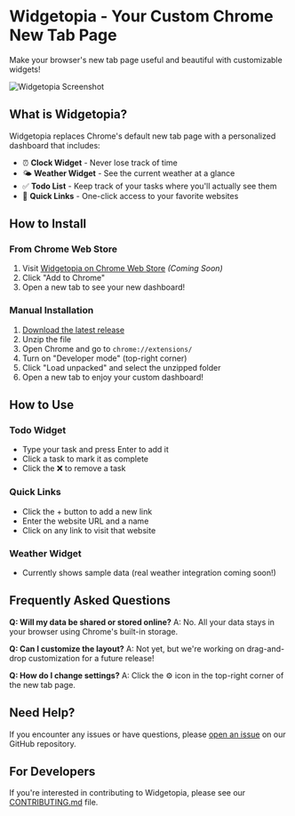 # Widgetopia - Your Custom Chrome New Tab Page

Make your browser's new tab page useful and beautiful with customizable widgets!

![Widgetopia Screenshot](public/screenshot.png)

## What is Widgetopia?

Widgetopia replaces Chrome's default new tab page with a personalized dashboard that includes:

- ⏰ **Clock Widget** - Never lose track of time
- 🌤️ **Weather Widget** - See the current weather at a glance
- ✅ **Todo List** - Keep track of your tasks where you'll actually see them
- 🔗 **Quick Links** - One-click access to your favorite websites

## How to Install

### From Chrome Web Store
1. Visit [Widgetopia on Chrome Web Store](#) *(Coming Soon)*
2. Click "Add to Chrome"
3. Open a new tab to see your new dashboard!

### Manual Installation
1. [Download the latest release](https://github.com/yourusername/widgetopia/releases)
2. Unzip the file
3. Open Chrome and go to `chrome://extensions/`
4. Turn on "Developer mode" (top-right corner)
5. Click "Load unpacked" and select the unzipped folder
6. Open a new tab to enjoy your custom dashboard!

## How to Use

### Todo Widget
- Type your task and press Enter to add it
- Click a task to mark it as complete
- Click the ❌ to remove a task

### Quick Links
- Click the + button to add a new link
- Enter the website URL and a name
- Click on any link to visit that website

### Weather Widget
- Currently shows sample data (real weather integration coming soon!)

## Frequently Asked Questions

**Q: Will my data be shared or stored online?**
A: No. All your data stays in your browser using Chrome's built-in storage.

**Q: Can I customize the layout?**
A: Not yet, but we're working on drag-and-drop customization for a future release!

**Q: How do I change settings?**
A: Click the ⚙️ icon in the top-right corner of the new tab page.

## Need Help?

If you encounter any issues or have questions, please [open an issue](https://github.com/yourusername/widgetopia/issues) on our GitHub repository.

## For Developers

If you're interested in contributing to Widgetopia, please see our [CONTRIBUTING.md](CONTRIBUTING.md) file.
